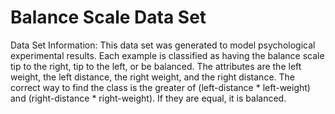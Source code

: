 # Balance Scale Data Set

Data Set Information:
This data set was generated to model psychological experimental results. Each example is classified as having the balance scale tip to the right, tip to the left, or be balanced. The attributes are the left weight, the left distance, the right weight, and the right distance. The correct way to find the class is the greater of (left-distance * left-weight) and (right-distance * right-weight). If they are equal, it is balanced.
